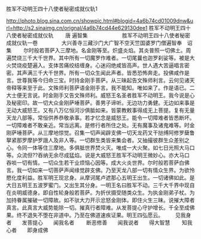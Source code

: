 胜军不动明王四十八使者秘密成就仪轨1
 
http://photo.blog.sina.com.cn/showpic.html#blogid=4a6b74cd01009dnw&url=http://s2.sinaimg.cn/orignal/4a6b74cd44e629130dee1
 胜军不动明王四十八使者秘密成就仪轨 　　唐  遍智集　　 　　 　　胜军不动明王四十八使者秘密成就仪轨一卷 　　 　　大兴善寺三藏沙门大广智不空天竺国婆罗门僧遍智奉　诏集 　　尔时般若菩萨入三摩地。名金刚等至。炽盛炎焰。其炎普照一切佛土。周遍焚烧三千大千世界。其中所有一切魔罗作难者。一切尾曩也迦罗刹娑等。被是大火焚烧疫楚遍入。支体苦痛绞结缠身。心迷闷绝咸皆高声。世人遇大苦逼唱言密密。其声满三千大千世界。所有一切众生闻此声者。皆悉恐怖奔走。投佛咸作是言。世尊我等今归命三宝。时持金刚手菩萨。从三昧起告文殊师利言。云何见诸天帝释等来至于此。文殊师利菩萨语金刚手言。我不能知。唯如来了。作是语已。二大士便无言说。时金刚手又告文殊师利。威怒王名圣者胜军不动明王。我今说是心及秘密印。故一切大众金刚萨埵菩萨。善男子谛听。无边功力勇健。无边如来事是无动大威怒王。又有八万亿恒河沙俱胝如来。皆蒙教敕事得成无上菩提。复有无量天龙八部等。常恒供养恭敬承事。若才忆念是威怒王。能令一切障难者皆悉断坏。一切障难者不敢亲近。常当远离。是修行者所住之处。无有魔事及诸鬼难等。时金刚萨埵菩萨。从三摩地惊觉。召集一切声闻辟支佛一切天龙药叉干挞缚阿修罗蘖鲁拏紧那罗摩护罗誐人及非人等。一切群生类皆来集会者。又抽撮彼群生众差别之心。令同一体等住三摩地。多俱胝世界焚火灭。唯成一大火聚。如七日光照大马口等。众流但??吞纳无余尽成猛焰。说是大威怒王胜军不动明王微妙心。亦大马口吞啖一切有情。一切众生若干业烦恼心因等。成大火炎世界。尔时般若菩萨白佛言。我一切如来一切菩萨声闻缘觉辟支佛。乃至天龙八部一切有情众生界。为欲怜愍化度利益。胜军明王现忿身。从摩诃尾卢遮那心五明王出生。一切诸佛如此。是大日五明王五波罗蜜门。又出生其分身。一明王名曰胜军不动。三千大千界中现自在炎明威德身。即自性轮身般若菩萨。为折伏摄受随类众生。为执金刚弟子杖。为加持眷属摧破一切障故。如不驮大力开示忿怒金刚体。即住火生三昧。说摧大障者真言。此真言大威势能除一切。摧真行者障难。从发菩提心守护增长。千全至成佛果。终不退失不堕在非道中。乃至在佛道速疾证果。明王四弘愿云。 　　见我身者　　发菩提心　　闻我名者 　　断恶修善　　闻我说者　　得大智慧 　　知我心者　　即身成佛 　　 　　
